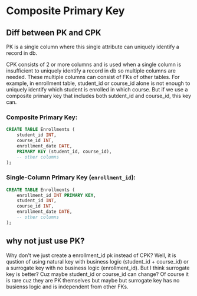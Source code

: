 # Composite Primary Key
## Diff between PK and CPK
PK is a single column where this single attribute can uniquely identify a record in db.

CPK consists of 2 or more columns and is used when a single column is insufficient to uniquely identify a record in db so multiple columns are needed.
These multiple columns can consist of FKs of other tables. For example, in enrollment table, student_id or course_id alone is not enough to uniquely identify
which student is enrolled in which course. But if we use a composite primary key that includes both sutdent_id and course_id, this key can.

### Composite Primary Key:

```sql
CREATE TABLE Enrollments (
    student_id INT,
    course_id INT,
    enrollment_date DATE,
    PRIMARY KEY (student_id, course_id),
    -- other columns
);
```

### Single-Column Primary Key (`enrollment_id`):

```sql
CREATE TABLE Enrollments (
    enrollment_id INT PRIMARY KEY,
    student_id INT,
    course_id INT,
    enrollment_date DATE,
    -- other columns
);
```

## why not just use PK?
Why don't we just create a enrollment_id pk instead of CPK? Well, it is qustion of using natural key with business logic (student_id + course_id) or
a surrogate key with no business logic (enrollment_id). But I think surrogate key is better? Cuz maybe student_id or course_id can change? Of course it is rare
cuz they are PK themselves but maybe but surrogate key has no busienss logic and is independent from other FKs.


